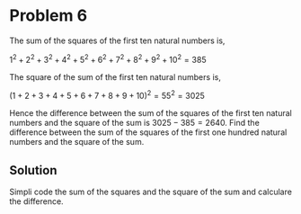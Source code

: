 # Problem 6

The sum of the squares of the first ten natural numbers is,

$1^2 + 2^2 + 3^2 + 4^2 + 5^2 + 6^2 + 7^2 + 8^2 + 9^2 + 10^2 = 385$

The square of the sum of the first ten natural numbers is,

$(1+2+3+4+5+6+7+8+9+10)^2 = 55^2 = 3025$

Hence the difference between the sum of the squares of the first ten natural numbers and the square of the sum is $3025-385=2640$. Find the difference between the sum of the squares of the first one hundred natural numbers and the square of the sum.

## Solution

Simpli code the sum of the squares and the square of the sum and calculare the difference.

